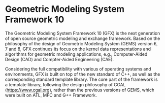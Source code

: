 # Geometric Modeling System Framework 10

The Geometric Modeling System Framework 10 (GFX) is the next generation of open source geometric modeling and exchange framework. Based on the philosophy of the design of Geometric Modeling System (GEMS) version 6, 7 and 8, GFX continues its focus on the kernel data representations and algorithms for geometric modeling applications, e.g., Computer-Aided Design (CAD) and Compter-Aided Engineering (CAE).

Considering the full compatibility with various of operating systems and environments, GFX is built on top of the new standard of C++, as well as the corresponding standard template library. The core part of the framework is a template library, following the design philosophy of CGAL (https://www.cgal.org), rather than the previous versions of GEMS, which were built on ATL, MFC and G++ Framework.
